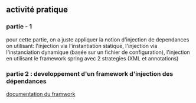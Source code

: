 ## activité pratique
### partie - 1

pour cette partie, on a juste appliquer la notion d'injection de dependances on utilisant:
l'injection via l'instantiation statique,
l'injection via l'instanciation dynamique (basée sur un fichier de configuration),
l'injection en utilisant le framework spring avec 2 strategies (XML et annotations)

### partie 2 : developpement d'un framework d'injection des dépendances


[documentation du framwork](https://github.com/mohammedhajjii/TP1/blob/coding/DI-framework "DI-FRAMEWORK")

